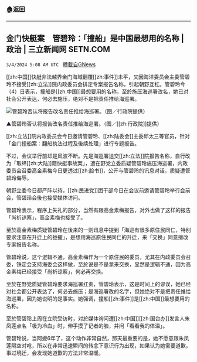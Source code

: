 ###  [:house:返回](README.md)
---


## 金门快艇案　管碧玲：「撞船」是中国最想用的名称 | 政治 | 三立新闻网  SETN.COM
`3/4/2024 5:08 AM UTC ` [轉載自GNews](https://gnews.org/articles/2362464)

[[zh:中国]]快艇非法越界金门海域翻覆[[zh:事件]]未平，又因海洋委员会主委管碧玲不接受[[zh:立法]]院内政委员会排定专案报告名称，引起朝野互杠。管碧玲今（4）日表示，撞船是[[zh:中国]]最想要用的名称，至於施压海巡署改名，她已对社会公开表达，何必去施压，绝对不是把责任推给海巡署。

![管碧玲否认将报告改名责任推给海巡署。（图／行政院提供）](https://attach.setn.com/newsimages/2024/02/15/4533260-PH.jpg "管碧玲否认将报告改名责任推给海巡署。（图／行政院提供）")

▲管碧玲否认将报告改名责任推给海巡署。（图／[[zh:行政院]]提供）

[[zh:立法]]院内政委员会今日邀请管碧玲、[[zh:陆委会]]主委邱太三等官员，针对「金门撞船案：翻船执法过程及後续处理」进行专题报告。

不过，会议举行前却是风波不断。先是海巡署送交[[zh:立法]]院报告名称，自行改为「取缔[[zh:大陆]]籍快艇事故案」，遭在野党立委质疑管碧玲施压海巡署，内政委员会召委高金素梅今日更透过[[zh:脸书]]，公开与管碧玲的讯息对话，质疑遭管碧玲侮辱。

朝野立委今日都严阵以待，[[zh:民进党]]团干部今日在会议前邀请管碧玲举行会前会，管碧玲会後也接受媒体访问。

管碧玲表示，程序上失礼的部分，当然有跟高金素梅报告，对外也做了这样的报告「尚祈谅察」，高金素梅也接受了。

至於高金素梅质疑管碧玲在後来的一则讯息中提到「海巡有很多原住民同仁，特别要求注意在升迁上的拢擢」，是想用海巡原住民同仁的升迁，来「交换」同意擅改专案报告名称。

管碧玲说，这个逻辑不通，高金素梅作为一个原住民的委员，尤其在内政委员会召委，铁定会支持海委会这样做，至於说是不是拿来交换，显然是逻辑不通，因为高金素梅已经接受「尚祈谅察」，何必再交换。

至於在野党质疑管碧玲要求海巡署扛责，管碧玲表示，这是时间上的谬误，她已经对社会都公开表达了，何必去施压；是海巡署改的名字，但她绝对不是把责任推给海巡署，因为她说明的是事实。她强调，撞船[[zh:事件]]是[[zh:中国]]最想要用的名称。

至於管碧玲上周在立院受访时，对於媒体询问遭[[zh:中国]][[zh:国台办]]发言人朱凤莲点名「极为冷血」时，伸手摸了记者的脸，并问「看看我的体温」。

管碧玲说，当阿嬷6年了，这个动作非常自然，那天最重要的是，她不愿意跟朱凤莲隔空对呛，所以在非常迅速瞬间的转念下意识行为出现，如果认为她需要道歉，事过境迁，会发现她道歉的方法非常温暖。
